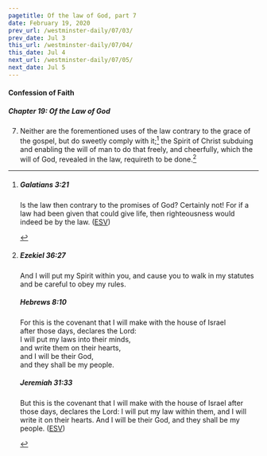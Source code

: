 ```yaml
---
pagetitle: Of the law of God, part 7
date: February 19, 2020
prev_url: /westminster-daily/07/03/
prev_date: Jul 3
this_url: /westminster-daily/07/04/
this_date: Jul 4
next_url: /westminster-daily/07/05/
next_date: Jul 5
---
```


#### Confession of Faith

##### Chapter 19: Of the Law of God

7. Neither are the forementioned uses of the law contrary to the grace of the gospel, but do sweetly comply with it;[^fnref:wcf1] the Spirit of Christ subduing and enabling the will of man to do that freely, and cheerfully, which the will of God, revealed in the law, requireth to be done.[^fnref:wcf2]

[^fnref:wcf1]: <div class="esv"><h5>Galatians 3:21</h5> <div class="esv-text"><p id="p48003021.01-1">Is the law then contrary to the promises of God? Certainly not! For if a law had been given that could give life, then righteousness would indeed be by the law.  (<a href="http://www.esv.org" class="copyright">ESV</a>)</p> </div> </div>

[^fnref:wcf2]: <div class="esv"><h5>Ezekiel 36:27</h5> <div class="esv-text"><p id="p26036027.01-1">And I will put my Spirit within you, and cause you to walk in my statutes and be careful to obey my rules.</p> </div><h5>Hebrews 8:10</h5> <div class="esv-text"><div class="block-indent"> <p class="line-group" id="p58008010.01-2">For this is the covenant that I will make with the house of Israel<br /> <span class="indent"></span>after those days, declares the Lord:<br /> I will put my laws into their minds,<br /> <span class="indent"></span>and write them on their hearts,<br /> and I will be their God,<br /> <span class="indent"></span>and they shall be my people.</p> </div> </div><h5>Jeremiah 31:33</h5> <div class="esv-text"><p id="p24031033.01-3">But this is the covenant that I will make with the house of Israel after those days, declares the <span class="small-caps">Lord</span>: I will put my law within them, and I will write it on their hearts. And I will be their God, and they shall be my people.  (<a href="http://www.esv.org" class="copyright">ESV</a>)</p> </div> </div>

